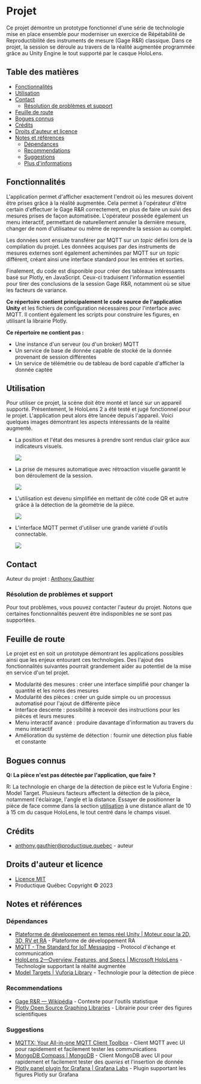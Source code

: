 # Projet

Ce projet démontre un prototype fonctionnel d'une série de technologie mise en place ensemble pour moderniser un exercice de Répétabilité de Reproductibilité des instruments de mesure (Gage R&R) classique. Dans ce projet, la session se déroule au travers de la réalité augmentée programmée grâce au Unity Engine le tout supporté par le casque HoloLens. 

## Table des matières

- [Fonctionnalités](#fonctionnalités)
- [Utilisation](#utilisation)
- [Contact](#contact)
  - [Résolution de problèmes et support](#résolution-de-problèmes-et-support)
- [Feuille de route](#feuille-de-route)
- [Bogues connus](#bogues-connus)
- [Crédits](#crédits)
- [Droits d'auteur et licence](#droits-dauteur-et-licence)
- [Notes et références](#notes-et-références)
  - [Dépendances](#dépendances)
  - [Recommendations](#recommendations)
  - [Suggestions](#suggestions)
  - [Plus d'informations](#plus-dinformations)

## Fonctionnalités

L'application permet d'afficher exactement l'endroit où les mesures doivent être prises grâce à la réalité augmentée. Cela permet à l'opérateur d'être certain d'effectuer le Gage R&R correctement, en plus de faire un suivi des mesures prises de façon automatisée. L'opérateur possède également un menu interactif, permettant de naturellement annuler la dernière mesure, changer de nom d'utilisateur ou même de reprendre la session au complet.

Les données sont ensuite transférer par MQTT sur un *topic* défini lors de la compilation du projet. Les données acquises par des instruments de mesures externes sont également acheminées par MQTT sur un *topic* différent, créant ainsi une interface standard pour les entrées et sorties. 

Finalement, du code est disponible pour créer des tableaux intéressants basé sur Plotly, en JavaScript. Ceux-ci traduisent l'information essentiel pour tirer des conclusions de la session Gage R&R, notamment où se situe les facteurs de variance.

**Ce répertoire contient principalement le code source de l'application Unity** et les fichiers de configuration nécessaires pour l'interface avec MQTT. Il contient également les scripts pour construire les figures, en utilisant la librairie Plotly.

**Ce répertoire ne contient pas :**
- Une instance d'un serveur (ou d'un broker) MQTT
- Un service de  base de donnée capable de stocké de la donnée provenant de session différentes
- Un service de télémétrie ou de tableau de bord capable d'afficher la donnée captée

## Utilisation

Pour utiliser ce projet, la scène doit être monté et lancé sur un appareil supporté. Présentement, le HoloLens 2 a été testé et jugé fonctionnel pour le projet. L'application peut alors être lancée depuis l'appareil. Voici quelques images démontrant les aspects intéressants de la réalité augmenté. 

- La position et l'état des mesures à prendre sont rendus clair grâce aux indicateurs visuels.

  ![](./images/Rotation_autour_piece_stable.gif)

- La prise de mesures automatique avec rétroaction visuelle garantit le bon déroulement de la session.

  ![](./images/Prise_mesures.gif)

- L'utilisation est devenu simplifiée en mettant de côté code QR et autre grâce à la détection de la géométrie de la pièce.

  ![](./images/Detection_piece.gif)
  
- L'interface MQTT permet d'utiliser une grande variété d'outils connectable.

  ![](./images/Multi-outils.gif)


## Contact

Auteur du projet : [Anthony Gauthier](anthony.gauthier@productique.quebec)

### Résolution de problèmes et support

Pour tout problèmes, vous pouvez contacter l'auteur du projet. Notons que certaines fonctionnalités peuvent être indisponibles ne se sont pas supportées.

## Feuille de route

Le projet est en soit un prototype démontrant les applications possibles ainsi que les enjeux entourant ces technologies. Des l'ajout des fonctionnalités suivantes pourrait grandement aider au potentiel de la mise en service d'un tel projet.

- Modularité des mesures : créer une interface simplifié pour changer la quantité et les noms des mesures
- Modularité des pièces : créer un guide simple ou un processus automatisé pour l'ajout de différente pièce
- Interface descente : possibilité à recevoir des instructions pour les pièces et leurs mesures
- Menu interactif avancé : produire davantage d'information au travers du menu interactif
- Amélioration du système de détection : fournir une détection plus fiable et constante

## Bogues connus

**Q: La pièce n'est pas détectée par l'application, que faire ?**

R: La technologie en charge de la détection de pièce est le Vuforia Engine : Model Target. Plusieurs facteurs affectent la détection de la pièce, notamment l'éclairage, l'angle et la distance. Essayer de positionner la pièce de face comme dans la section [utilisation](#utilisation) à une distance allant de 10 à 15 cm du casque HoloLens, le tout centré dans le champs visuel.  

## Crédits

- [anthony.gauthier@productique.quebec](anthony.gauthier@productique.quebec) - auteur

## Droits d'auteur et licence

- [Licence MIT](MIT-LICENSE)
- Productique Québec Copyright © 2023


## Notes et références

### Dépendances

- [Plateforme de développement en temps réel Unity | Moteur pour la 2D, 3D, RV et RA](https://unity.com/fr) - Plateforme de développement RA
- [MQTT - The Standard for IoT Messaging](https://mqtt.org/) - Protocol d'échange et communication
- [HoloLens 2—Overview, Features, and Specs | Microsoft HoloLens](https://www.microsoft.com/en-us/hololens/hardware#document-experiences) - Technologie supportant la réalité augmentée
- [Model Targets | Vuforia Library](https://library.vuforia.com/objects/model-targets) - Technologie pour la détection de pièce

### Recommendations

- [Gage R&R — Wikipédia](https://fr.wikipedia.org/wiki/Gage_R%26R) - Contexte pour l'outils statistique
- [Plotly Open Source Graphing Libraries](https://plotly.com/graphing-libraries/) - Librairie pour créer des figures scientifiques

### Suggestions

- [MQTTX: Your All-in-one MQTT Client Toolbox](https://mqttx.app/) - Client MQTT avec UI pour rapidement et facilement tester les communications 
- [MongoDB Compass | MongoDB](https://www.mongodb.com/fr-fr/products/compass) - Client MongoDB avec UI pour rapidement et facilement tester des *queries* et l'insertion de donnée 
- [Plotly panel plugin for Grafana | Grafana Labs](https://grafana.com/grafana/plugins/ae3e-plotly-panel/) - Plugin supportant les figures Plotly sur Grafana
